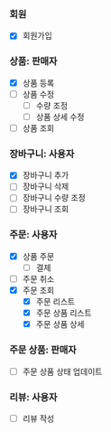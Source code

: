 ### 회원
- [x] 회원가입

### 상품: 판매자
- [x] 상품 등록
- [ ] 상품 수정
  - [ ] 수량 조정
  - [ ] 상품 상세 수정
- [ ] 상품 조회

### 장바구니: 사용자
- [x] 장바구니 추가
- [ ] 장바구니 삭제
- [ ] 장바구니 수량 조정
- [ ] 장바구니 조회

### 주문: 사용자
- [x] 상품 주문
  - [ ] 결제
- [ ] 주문 취소
- [x] 주문 조회
  - [x] 주문 리스트
  - [x] 주문 상품 리스트
  - [x] 주문 상품 상세

### 주문 상품: 판매자
- [ ] 주문 상품 상태 업데이트

### 리뷰: 사용자
- [ ] 리뷰 작성















